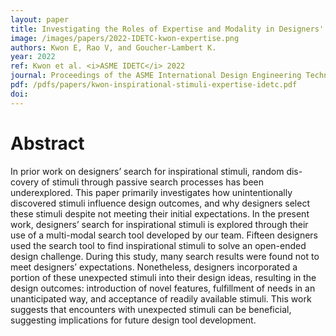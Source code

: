 ```yaml
---
layout: paper
title: Investigating the Roles of Expertise and Modality in Designers' Search for Inspirational Stimuli
image: /images/papers/2022-IDETC-kwon-expertise.png
authors: Kwon E, Rao V, and Goucher-Lambert K.
year: 2022
ref: Kwon et al. <i>ASME IDETC</i> 2022
journal: Proceedings of the ASME International Design Engineering Technical Conferences (2022).
pdf: /pdfs/papers/kwon-inspirational-stimuli-expertise-idetc.pdf
doi: 
---
```

		

# Abstract	

In prior work on designers’ search for inspirational stimuli, random dis- covery of stimuli through passive search processes has been underexplored. This paper primarily investigates how unintentionally discovered stimuli influence design outcomes, and why designers select these stimuli despite not meeting their initial expectations. In the present work, designers’ search for inspirational stimuli is explored through their use of a multi-modal search tool developed by our team. Fifteen designers used the search tool to find inspirational stimuli to solve an open-ended design challenge. During this study, many search results were found not to meet designers’ expectations. Nonetheless, designers incorporated a portion of these unexpected stimuli into their design ideas, resulting in the design outcomes: introduction of novel features, fulfillment of needs in an unanticipated way, and acceptance of readily available stimuli. This work suggests that encounters with unexpected stimuli can be beneficial, suggesting implications for future design tool development.